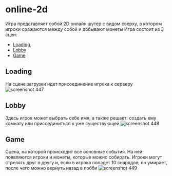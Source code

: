 # online-2d
Игра представляет собой 2D онлайн шутер с видом сверху, в котором игроки сражаются между собой и добывают монеты
Игра состоит из 3 сцен: 
* [Loading](#loading)
* [Lobby](#lobby)
* [Game](#game)

## Loading
На сцене загрузки идет присоединение игрока к серверу
![screenshot 447](https://github.com/van1ove/online-2d/assets/99884024/dac1eddd-e8ee-4c5e-9ae9-5be8df41c2ed)

## Lobby
Здесь игрок может выбрать себе имя, а также решает: создать ему комнату или присоединиться к уже существующей
![screenshot 448](https://github.com/van1ove/online-2d/assets/99884024/695df3c6-b485-4aa9-b9d6-3349b8769ef8)

## Game
Сцена, на которой происходит все основные события. На ней появляются игроки и монеты, которые можно собирать. Игроки могут стрелять друг в другу
и, если в игрока попадет 10 снарядов, он умирает, после чего можно вернуть назад в лобби
![screenshot 449](https://github.com/van1ove/online-2d/assets/99884024/ff021da4-2c84-468a-b0a9-2fa0e81b90b6)
